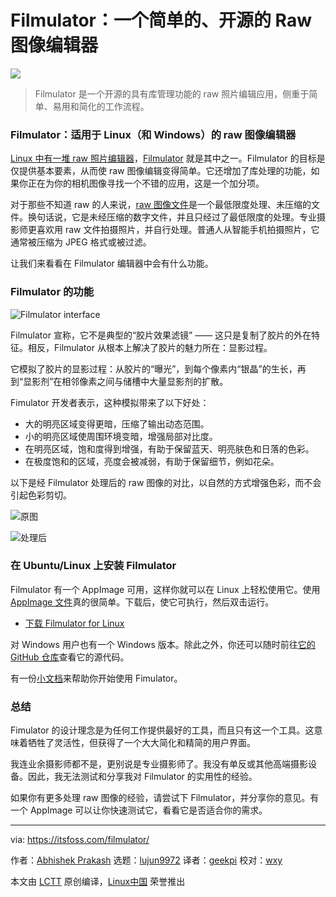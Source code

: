[#]: collector: (lujun9972)
[#]: translator: (geekpi)
[#]: reviewer: (wxy)
[#]: publisher: (wxy)
[#]: url: (https://linux.cn/article-13119-1.html)
[#]: subject: (Filmulator is a Simple, Open Source, Raw Image Editor for Linux Desktop)
[#]: via: (https://itsfoss.com/filmulator/)
[#]: author: (Abhishek Prakash https://itsfoss.com/author/abhishek/)

Filmulator：一个简单的、开源的 Raw 图像编辑器
======

![](https://img.linux.net.cn/data/attachment/album/202102/15/100616o54wb5h4aqgmq4qe.jpg)

> Filmulator 是一个开源的具有库管理功能的 raw 照片编辑应用，侧重于简单、易用和简化的工作流程。

### Filmulator：适用于 Linux（和 Windows）的 raw 图像编辑器

[Linux 中有一堆 raw 照片编辑器][1]，[Filmulator][2] 就是其中之一。Filmulator 的目标是仅提供基本要素，从而使 raw 图像编辑变得简单。它还增加了库处理的功能，如果你正在为你的相机图像寻找一个不错的应用，这是一个加分项。

对于那些不知道 raw 的人来说，[raw 图像文件][3]是一个最低限度处理、未压缩的文件。换句话说，它是未经压缩的数字文件，并且只经过了最低限度的处理。专业摄影师更喜欢用 raw 文件拍摄照片，并自行处理。普通人从智能手机拍摄照片，它通常被压缩为 JPEG 格式或被过滤。

让我们来看看在 Filmulator 编辑器中会有什么功能。

### Filmulator 的功能

![Filmulator interface][4]

Filmulator 宣称，它不是典型的“胶片效果滤镜” —— 这只是复制了胶片的外在特征。相反，Filmulator 从根本上解决了胶片的魅力所在：显影过程。

它模拟了胶片的显影过程：从胶片的“曝光”，到每个像素内“银晶”的生长，再到“显影剂”在相邻像素之间与储槽中大量显影剂的扩散。

Fimulator 开发者表示，这种模拟带来了以下好处：

  * 大的明亮区域变得更暗，压缩了输出动态范围。
  * 小的明亮区域使周围环境变暗，增强局部对比度。
  * 在明亮区域，饱和度得到增强，有助于保留蓝天、明亮肤色和日落的色彩。
  * 在极度饱和的区域，亮度会被减弱，有助于保留细节，例如花朵。

以下是经 Filmulator 处理后的 raw 图像的对比，以自然的方式增强色彩，而不会引起色彩剪切。

![原图][5]

![处理后][10]

### 在 Ubuntu/Linux 上安装 Filmulator

Filmulator 有一个 AppImage 可用，这样你就可以在 Linux 上轻松使用它。使用 [AppImage 文件][6]真的很简单。下载后，使它可执行，然后双击运行。

- [下载 Filmulator for Linux][7]

对 Windows 用户也有一个 Windows 版本。除此之外，你还可以随时前往[它的 GitHub 仓库][8]查看它的源代码。

有一份[小文档][9]来帮助你开始使用 Fimulator。

### 总结

Fimulator 的设计理念是为任何工作提供最好的工具，而且只有这一个工具。这意味着牺牲了灵活性，但获得了一个大大简化和精简的用户界面。

我连业余摄影师都不是，更别说是专业摄影师了。我没有单反或其他高端摄影设备。因此，我无法测试和分享我对 Filmulator 的实用性的经验。

如果你有更多处理 raw 图像的经验，请尝试下 Filmulator，并分享你的意见。有一个 AppImage 可以让你快速测试它，看看它是否适合你的需求。

--------------------------------------------------------------------------------

via: https://itsfoss.com/filmulator/

作者：[Abhishek Prakash][a]
选题：[lujun9972][b]
译者：[geekpi](https://github.com/geekpi)
校对：[wxy](https://github.com/wxy)

本文由 [LCTT](https://github.com/LCTT/TranslateProject) 原创编译，[Linux中国](https://linux.cn/) 荣誉推出

[a]: https://itsfoss.com/author/abhishek/
[b]: https://github.com/lujun9972
[1]: https://itsfoss.com/raw-image-tools-linux/
[2]: https://filmulator.org/
[3]: https://www.findingtheuniverse.com/what-is-raw-in-photography/
[4]: https://i2.wp.com/itsfoss.com/wp-content/uploads/2021/02/Filmulate.jpg?resize=799%2C463&ssl=1
[5]: https://i1.wp.com/itsfoss.com/wp-content/uploads/2021/02/image-without-filmulator.jpeg?ssl=1
[6]: https://itsfoss.com/use-appimage-linux/
[7]: https://filmulator.org/download/
[8]: https://github.com/CarVac/filmulator-gui
[9]: https://github.com/CarVac/filmulator-gui/wiki
[10]: https://i1.wp.com/itsfoss.com/wp-content/uploads/2021/02/image-with-filmulator.jpeg?ssl=1